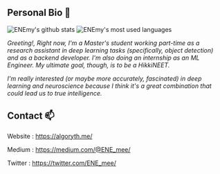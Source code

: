 ## Personal Bio 🤔

![ENEmy's github stats](https://github-readme-stats.vercel.app/api?username=ENEmyr&show_icons=true&theme=dark&count_private=true)
![ENEmy's most used languages](https://github-readme-stats.vercel.app/api/top-langs/?username=ENEmyr&layout=compact&theme=dark&hide=css,html)

*Greeting!,
Right now, I'm a Master's student working part-time as a research assistant in deep learning tasks (specifically, object detection) and as a backend developer. I'm also doing an internship as an ML Engineer. My ultimate goal, though, is to be a HikkiNEET.*

*I'm really interested (or maybe more accurately, fascinated) in deep learning and neuroscience because I think it's a great combination that could lead us to true intelligence.*

## Contact 📫

Website : https://algoryth.me/

Medium : https://medium.com/@ENE_mee/

Twitter : https://twitter.com/ENE_mee/
